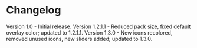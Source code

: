 # Changelog
Version 1.0 - Initial release.
Version 1.2.1.1 - Reduced pack size, fixed default overlay color; updated to 1.2.1.1.
Version 1.3.0 - New icons recolored, removed unused icons, new sliders added; updated to 1.3.0.